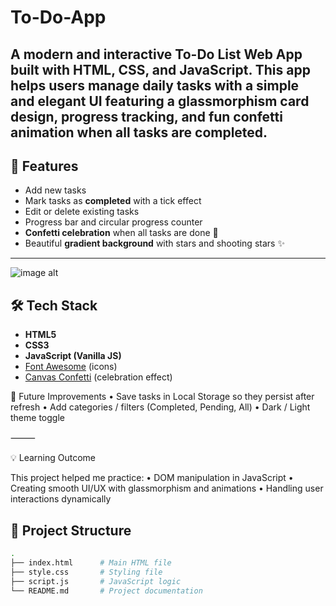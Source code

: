 # To-Do-App

A modern and interactive To-Do List Web App built with HTML, CSS, and JavaScript.
This app helps users manage daily tasks with a simple and elegant UI featuring a glassmorphism card design, progress tracking, and fun confetti animation when all tasks are completed.
---

## 🚀 Features
- Add new tasks  
- Mark tasks as **completed** with a tick effect  
- Edit or delete existing tasks  
- Progress bar and circular progress counter  
- **Confetti celebration** when all tasks are done 🎉  
- Beautiful **gradient background** with stars and shooting stars ✨  

---
![image alt]([https://lazy-red-lol8auxtiu.edgeone.app/Screenshot%202025-09-13%20at%207.01.05 PM.png](https://ibb.co/kgT2GrFq))
## 🛠️ Tech Stack
- **HTML5**  
- **CSS3**  
- **JavaScript (Vanilla JS)**  
- [Font Awesome](https://fontawesome.com/) (icons)  
- [Canvas Confetti](https://www.npmjs.com/package/canvas-confetti) (celebration effect)  

📌 Future Improvements
	•	Save tasks in Local Storage so they persist after refresh
	•	Add categories / filters (Completed, Pending, All)
	•	Dark / Light theme toggle

⸻

💡 Learning Outcome

This project helped me practice:
	•	DOM manipulation in JavaScript
	•	Creating smooth UI/UX with glassmorphism and animations
	•	Handling user interactions dynamically

 
## 📂 Project Structure
```bash
.
├── index.html      # Main HTML file
├── style.css       # Styling file
├── script.js       # JavaScript logic
└── README.md       # Project documentation
